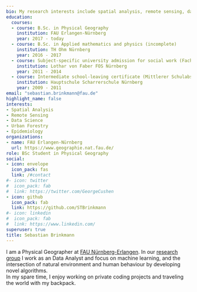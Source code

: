 ```yaml
---
bio: My research interests include spatial analysis, remote sensing, data science, urban forestry and epidemiology.
education:
  courses:
  - course: B.Sc. in Physical Geography
    institution: FAU Erlangen-Nürnberg
    year: 2017 - today
  - course: B.Sc. in Applied mathematics and physics (incomplete)
    institution: TH Ohm Nürnberg
    year: 2016 - 2017
  - course: Subject-specific university admission for social work (Fachgebundene Hochschulreife im sozialen Zweig)
    institution: Lothar von Faber FOS Nürnberg
    year: 2011 - 2014
  - course: Intermediate school-leaving certificate (Mittlerer Schulabschluss)
    institution: Hauptschule Scharrerschule Nürnberg
    year: 2009 - 2011
email: "sebastian.brinkmann@fau.de"
highlight_name: false
interests:
- Spatial Analysis
- Remote Sensing
- Data Science
- Urban Forestry
- Epidemiology
organizations:
- name: FAU Erlangen-Nürnberg
  url: https://www.geographie.nat.fau.de/
role: BSc Student in Physical Geography
social:
- icon: envelope
  icon_pack: fas
  link: /#contact
#- icon: twitter
#  icon_pack: fab
#  link: https://twitter.com/GeorgeCushen
- icon: github
  icon_pack: fab
  link: https://github.com/STBrinkmann
#- icon: linkedin
#  icon_pack: fab
#  link: https://www.linkedin.com/
superuser: true
title: Sebastian Brinkmann
---
```


I am a Physical Geographer at [FAU Nürnberg-Erlangen](https://www.geographie.nat.fau.de/). In our [research group](https://www.geography.nat.fau.eu/research/cultural-geography/wg-digital-health/) I work as an Data Analyst and focus on machine learning, and the intersection of natural environment and human behaviour by developing novel algorithms.\
In my spare time, I enjoy working on private coding projects and traveling the world with my backpack. 
